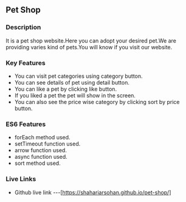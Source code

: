 ## Pet Shop

### Description

It is a pet shop website.Here you can adopt your desired pet.We are providing varies kind of pets.You will know if you visit our website.

### Key Features

- You can visit pet categories using category button.
- You can see details of pet using detail button.
- You can like a pet by clicking like button.
- If you liked a pet the pet will show in the screen.
- You can also see the price wise category by clicking sort by price button.

### ES6 Features

- forEach method used.
- setTimeout function used.
- arrow function used.
- async function used.
- sort method used.

### Live Links

- Github live link ---[https://shahariarsohan.github.io/pet-shop/]
